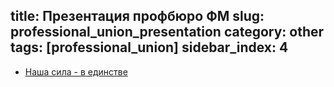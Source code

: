 title: Презентация профбюро ФМ
slug: professional_union_presentation
category: other
tags: [professional_union]
sidebar_index: 4
---

- [Наша сила - в единстве](/files/prof-prezent.pptx)
